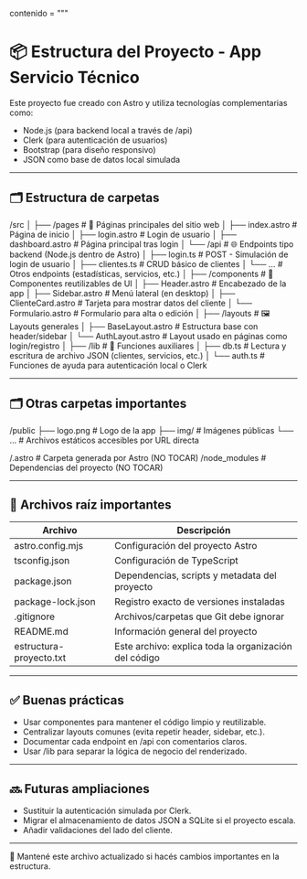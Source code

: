contenido = """
# 📦 Estructura del Proyecto - App Servicio Técnico

Este proyecto fue creado con Astro y utiliza tecnologías complementarias como:

- Node.js (para backend local a través de /api)
- Clerk (para autenticación de usuarios)
- Bootstrap (para diseño responsivo)
- JSON como base de datos local simulada

---

## 🗂 Estructura de carpetas

/src
│
├── /pages                 # 📄 Páginas principales del sitio web
│   ├── index.astro        # Página de inicio
│   ├── login.astro        # Login de usuario
│   ├── dashboard.astro    # Página principal tras login
│   └── /api               # 🌐 Endpoints tipo backend (Node.js dentro de Astro)
│       ├── login.ts       # POST - Simulación de login de usuario
│       ├── clientes.ts    # CRUD básico de clientes
│       └── ...            # Otros endpoints (estadísticas, servicios, etc.)
│
├── /components            # 🧩 Componentes reutilizables de UI
│   ├── Header.astro       # Encabezado de la app
│   ├── Sidebar.astro      # Menú lateral (en desktop)
│   ├── ClienteCard.astro  # Tarjeta para mostrar datos del cliente
│   └── Formulario.astro   # Formulario para alta o edición
│
├── /layouts               # 🖼 Layouts generales
│   ├── BaseLayout.astro   # Estructura base con header/sidebar
│   └── AuthLayout.astro   # Layout usado en páginas como login/registro
│
├── /lib                   # 🔧 Funciones auxiliares
│   ├── db.ts              # Lectura y escritura de archivo JSON (clientes, servicios, etc.)
│   └── auth.ts            # Funciones de ayuda para autenticación local o Clerk

---

## 🗂 Otras carpetas importantes

/public
    ├── logo.png              # Logo de la app
    ├── img/                  # Imágenes públicas
    └── ...                   # Archivos estáticos accesibles por URL directa

/.astro                      # Carpeta generada por Astro (NO TOCAR)
/node_modules                # Dependencias del proyecto (NO TOCAR)

---

## 📄 Archivos raíz importantes

Archivo              | Descripción
----------------------|-----------------------------------------------------------
astro.config.mjs     | Configuración del proyecto Astro
tsconfig.json        | Configuración de TypeScript
package.json         | Dependencias, scripts y metadata del proyecto
package-lock.json    | Registro exacto de versiones instaladas
.gitignore           | Archivos/carpetas que Git debe ignorar
README.md            | Información general del proyecto
estructura-proyecto.txt | Este archivo: explica toda la organización del código

---

## ✅ Buenas prácticas

- Usar componentes para mantener el código limpio y reutilizable.
- Centralizar layouts comunes (evita repetir header, sidebar, etc.).
- Documentar cada endpoint en /api con comentarios claros.
- Usar /lib para separar la lógica de negocio del renderizado.

---

## 🔜 Futuras ampliaciones

- Sustituir la autenticación simulada por Clerk.
- Migrar el almacenamiento de datos JSON a SQLite si el proyecto escala.
- Añadir validaciones del lado del cliente.

---

📌 Mantené este archivo actualizado si hacés cambios importantes en la estructura.
